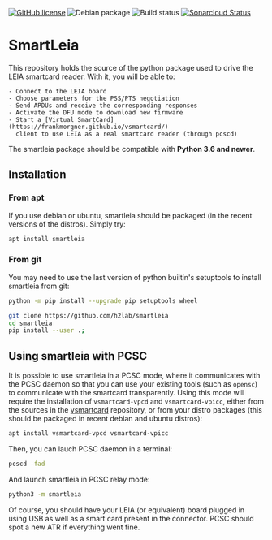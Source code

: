 
[![GitHub license](https://img.shields.io/github/license/h2lab/smartleia)](https://github.com/h2lab/smartleia/blob/master/LICENSE.bsd3) ![Debian package](https://img.shields.io/debian/v/smartleia/unstable) ![Build status](https://github.com/h2lab/smartleia/actions/workflows/main.yml/badge.svg) [![Sonarcloud Status](https://sonarcloud.io/api/project_badges/measure?project=com.lapots.breed.judge:judge-rule-engine&metric=alert_status)](https://sonarcloud.io/dashboard?id=com.lapots.breed.judge:judge-rule-engine)

# SmartLeia

This repository holds the source of the python package used to drive the LEIA
smartcard reader. With it, you will be able to:

    - Connect to the LEIA board
    - Choose parameters for the PSS/PTS negotiation
    - Send APDUs and receive the corresponding responses
    - Activate the DFU mode to download new firmware
    - Start a [Virtual SmartCard](https://frankmorgner.github.io/vsmartcard/) 
      client to use LEIA as a real smartcard reader (through pcscd)

The smartleia package should be compatible with **Python 3.6 and newer**.

## Installation

### From apt

If you use debian or ubuntu, smartleia should be packaged (in the
recent versions of the distros). Simply try:

```sh
apt install smartleia
```

### From git


You may need to use the last version of python builtin's setuptools to install
smartleia from git:

```sh
python -m pip install --upgrade pip setuptools wheel
```

```sh
git clone https://github.com/h2lab/smartleia
cd smartleia
pip install --user .;
```

## Using smartleia with PCSC

It is possible to use smartleia in a PCSC mode, where
it communicates with the PCSC daemon so that you can
use your existing tools (such as `opensc`) to communicate
with the smartcard transparently. Using this mode will require
the installation of `vsmartcard-vpcd` and `vsmartcard-vpicc`,
either from the sources in the [vsmartcard](https://github.com/frankmorgner/vsmartcard)
repository, or from your distro packages (this should be
packaged in recent debian and ubuntu distros):


```sh
apt install vsmartcard-vpcd vsmartcard-vpicc
```

Then, you can lauch PCSC daemon in a terminal:
```sh
pcscd -fad
```

And launch smartleia in PCSC relay mode:
```sh
python3 -m smartleia
```

Of course, you should have your LEIA (or equivalent) board
plugged in using USB as well as a smart card present in the
connector. PCSC should spot a new ATR if everything went fine.
